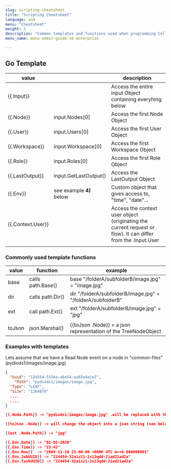 ```yaml
---
slug: scripting-cheatsheet
title: "Scripting Cheatsheet"
language: und
menu: "Cheatsheet"
weight: 5
description: "Common templates and functions used when programming Cells Flows."
menu_name: menu-admin-guide-v6-enterprise

---
```


## Go Template

| value             |                          | description                                                                                                  |
|-------------------|--------------------------|--------------------------------------------------------------------------------------------------------------|
| {{.Input}}        |                          | Access the entire input Object containing everyhing below                                                    |
| {{.Node}}         | input.Nodes[0]           | Access the first Node Object                                                                                 |
| {{.User}}         | input.Users[0]           | Access the first User Object                                                                                 |
| {{.Workspace}}    | input.Workspace[0]       | Access the first Workspace Object                                                                            |
| {{.Role}}         | input.Roles[0]           | Access the first Role Object                                                                                 |
| {{.LastOutput}}   | input.GetLastOutput()    | Access the LastOutput Object                                                                                 |
| {{.Env}}          | see example **4)** below | Custom object that gives access to, "time", "date"...                                                        |
| {{.Context.User}} |                          | Access the context user object (originating the current request or flow). It can differ from the .Input.User |
|                   |                          |                                                                                                              |

### Commonly used template functions

| value      | function          | example                                                           |
|------------|-------------------|-------------------------------------------------------------------|
| base       | calls path.Base() | base "/folderA/subfolderB/image.jpg" = "image.jpg"                |
| dir        | calls path.Dir()  | dir "/folderA/subfolderB/image.jpg" = "/folderA/subfolderB"       |
| ext        | call path.Ext()   | ext "/folderA/subfolderB/image.jpg" = "jpg"                       |
|            |                   |                                                                   |
| toJson     | json.Marshal()    | {{toJson .Node}} = a json representation of the TreeNodeObject    |

### Examples with templates

Lets assume that we have a Read Node event on a node in "common-files" (pydiods1/images/image.jpg)

```json
{
  "Uuid": "124554-5154a-a6e54-az65e4a1e2",
	"Path": "pydiods1/images/image.jpg",
  "Type": "LEAF",
  "Size": "1264878"
  ....
  ....
}
```


```json
{{.Node.Path}} -> "pydiods1/images/image.jpg" .will be replaced with the path
```


```json
{{toJson .Node}} -> will change the object into a json string (see below)
```


```json
{{ext .Node.Path}} -> "jpg"
```


```json
{{.Env.Date}} -> "01-02-2020"
{{.Env.Time}} -> "23:42"
{{.Env.Now}}  -> "2009-11-10 23:00:00 +0000 UTC m=+0.000000001"
{{.Env.JobUUID}} -> "224454-32a1z21-2s13qdd-21ad21ad2a"
{{.Env.TaskUUID}} -> "224454-32a1z21-2s13qdd-21ad21ad2a"
```

